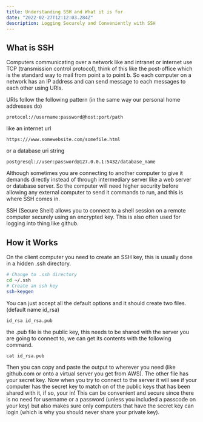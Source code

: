 ```yaml
---
title: Understanding SSH and What it is for
date: "2022-02-27T12:12:03.284Z"
description: Logging Securely and Conveniently with SSH
---
```


## What is SSH

Computers communicating over a network like and intranet or internet use TCP (transmission control protocol), think of this like the post-office which is the standard way to mail from point a to point b. So each computer on a network has an IP address and can send message to each messages to each other using URIs.

URIs follow the following pattern (in the same way our personal home addresses do)

```
protocol://username:password@host:port/path
```

like an internet url

```
https:///www.somewebsite.com/somefile.html
```

or a database uri string

```
postgresql://user:password@127.0.0.1:5432/database_name
```

Although sometimes you are connecting to another computer to give it demands directly instead of through intermediary server like a web server or database server. So the computer will need higher security before allowing any external computer to send it commands to run, and this is where SSH comes in.

SSH (Secure Shell) allows you to connect to a shell session on a remote computer securely using an encrypted key. This is also often used for logging into thing like github.

## How it Works

On the client computer you need to create an SSH key, this is usually done in a hidden .ssh directory.

```bash
# Change to .ssh directory
cd ~/.ssh
# Create an ssh key
ssh-keygen
```

You can just accept all the default options and it should create two files. (default name id_rsa)

```
id_rsa id_rsa.pub
```

the .pub file is the public key, this needs to be shared with the server you are going to connect to, we can get its contents with the following command.

```
cat id_rsa.pub
```

Then you can copy and paste the output to wherever you need (like github.com or onto a virtual server you get from AWS). The other file has your secret key. Now when you try to connect to the server it will see if your computer has the secret key to match on of the public keys that has been shared with it, if so, your in! This can be convenient and secure since there is no need for username or a password (unless you included a passcode on your key) but also makes sure only computers that have the secret key can login (which is why you should never share your private key).
